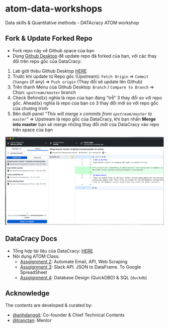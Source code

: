 # atom-data-workshops
Data skills &amp; Quantitative methods - DATAcracy ATOM workshop

## Fork & Update Forked Repo
* Fork repo này về Github space của bạn
* Dùng [Github Desktop](https://desktop.github.com/) để update repo đã forked của bạn, với các thay đổi trên repo gốc của DataCracy:

1. Lab giới thiệu Github Desktop [HERE](https://anhdang.gitbook.io/datacracy/atom/2-data-tools-1/2.3-lab-1-github-desktop)
2. Trước khi update từ Repo gốc (Upstream): `Fetch Origin` => `Commit Changes` (if any) => `Push origin` (Thay đổi sẽ update lên Github)
3. Trên thanh Menu của Github Desktop: `Branch` / `Compare to Branch` => Chọn: `upstream/master` branch
4. Check Behind(x) nghĩa là repo của bạn đang "trễ" 3 thay đổi so với repo gốc. Ahead(x) nghĩa là repo của bạn có 3 thay đổi mới so với repo gốc của chương trình
5. Bên dưới panel *"This will merge x commits from `upstream/master` to `master`"* => Upstream là repo gốc của DataCracy, khi bạn nhấn **Merge into master** bạn sẽ merge những thay đổi mới của DataCracy vào repo trên space của bạn

![fork-upstream](./img/fork-upstream.png)


## DataCracy Docs
* Tổng hợp tài liệu của DataCracy: [HERE](https://anhdang.gitbook.io/datacracy/)
* Nội dụng ATOM Class:
    * [Assgignment 2](./assignment_2): Automate Email, API, Web Scraping
    * [Assgignment 3](./assignment_3): Slack API. JSON to DataFrame. To Google SpreadSheet
    * [Assgignment 4](./assignment_4): Database Design (QuickDBD) & SQL (`duckdb`)

## Acknowledge
The contents are developed & curated by: 
* [@anhdanggit](https://github.com/anhdanggit): Co-founder & Chief Technical Contents
* [@tranctan](https://github.com/tranctan): Mentor
